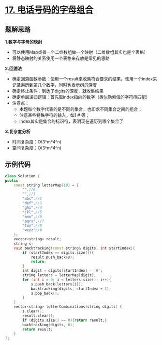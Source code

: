 # [17. 电话号码的字母组合 ](https://leetcode.cn/problems/letter-combinations-of-a-phone-number/description/)

## 题解思路

**1.数字与字母的映射**

- 可以使用Map或者一个二维数组做一个映射（二维数组其实也是个表格）
- 将静态映射的关系使用一个表格来存放是常见的思路

**2.回溯法**

- 确定回溯函数参数：使用一个result来收集符合要求的结果，使用一个index来记录遍历到第几个数字，同时也表示树的深度
- 确定终止条件：到达了digits的深度，就收集结果
- 确定单层递归逻辑：首先取index指向的数字（类似勒索信的字符串匹配）
- 注意点：
  - 本题每个数字代表的是不同的集合，也即求不同集合之间的组合；
  - 注意某些特殊字符的输入，如1 # 等；
  - index其实是集合的标识符，表明现在遍历到哪个集合了

**3.复杂度分析**

- 时间复杂度：O(3^m*4^n)
- 空间复杂度：O(3^m*4^n)

## 示例代码

```C++
class Solution {
public:
    const string letterMap[10] = {
        "",//0
        "",//1
        "abc",//2
        "def",//3
        "ghi",//4
        "jkl",//5
        "mno",//6
        "pqrs",//7
        "tuv",//8
        "wxyz"//9
    };
    vector<string> result;
    string s;
    void backtracking(const string& digits, int startIndex){
        if (startIndex == digits.size()){
            result.push_back(s);
            return;
        }
        int digit = digits[startIndex] - '0';
        string letters = letterMap[digit];
        for (int i = 0; i < letters.size(); i++){
            s.push_back(letters[i]);
            backtracking(digits, startIndex + 1);
            s.pop_back();
        }
    }
    vector<string> letterCombinations(string digits) {
        s.clear();
        result.clear();
        if (digits.size() == 0){return result;}
        backtracking(digits, 0);
        return result;
    }
};
```

